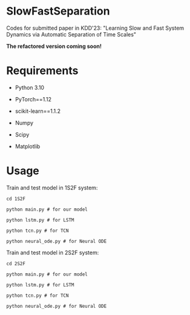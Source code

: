 # SlowFastSeparation

Codes for submitted paper in KDD'23: "Learning Slow and Fast System Dynamics via Automatic Separation of Time Scales"



**The refactored version coming soon!**



# Requirements
- Python 3.10

- PyTorch==1.12

- scikit-learn==1.1.2

- Numpy

- Scipy

- Matplotlib

# Usage

Train and test model in 1S2F system:

```shell
cd 1S2F

python main.py # for our model

python lstm.py # for LSTM

python tcn.py # for TCN

python neural_ode.py # for Neural ODE
```

Train and test model in 2S2F system:

```shell
cd 2S2F

python main.py # for our model

python lstm.py # for LSTM

python tcn.py # for TCN

python neural_ode.py # for Neural ODE
```